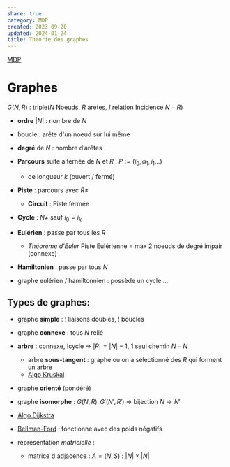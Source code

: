 ```yaml
---  
share: true  
category: MDP  
created: 2023-09-20  
updated: 2024-01-24  
title: Theorie des graphes  
---  
```

  
[MDP](MDP.md)  
# Graphes  
$G(N,R)$ :  triple($N$ Noeuds, $R$ aretes, $I$ relation Incidence $N-R$)  
  
- **ordre** $|N|$ : nombre de $N$  
  
- boucle : arête d'un noeud sur lui même  
  
- **degré** de $N$ : nombre d’arêtes   
  
- **Parcours** suite alternée de $N$ et $R$ : $P:=(i_{0}, \alpha_{1},i_{1} \dots)$  
	- de longueur $k$ (ouvert / fermé)  
  
- **Piste** : parcours avec $R\neq$  
	- **Circuit** : Piste fermée  
  
- **Cycle** : $N\neq$  sauf $i_{0}=i_{k}$  
  
- **Eulérien** : passe par tous les $R$  
	- *Théorème d'Euler* Piste Eulérienne = max 2 noeuds de degré impair (connexe)  
  
- **Hamiltonien** : passe par tous $N$  
  
- graphe eulérien / hamiltonnien : possède un cycle …  
  
## Types de graphes:  
  
- graphe **simple** : ! liaisons doubles, ! boucles  
  
- graphe **connexe** : tous $N$ relié  
  
- **arbre** : connexe,  !cycle ⇒ $|R|=|N|-1$, 1 seul chemin $N-N$  
	- arbre **sous-tangent** : graphe ou on à sélectionné des $R$ qui forment un arbre  
	- [Algo Kruskal](Algo%20Kruskal.md)  
  
- graphe **orienté** (pondéré)  
  
- graphe **isomorphe** : $G(N,R),G'(N',R')$ ⇒ bijection $N\to N'$  
  
  
  
- [Algo Dijkstra](Algo%20Dijkstra.md)  
  
- [Bellman-Ford](Bellman-Ford.md) : fonctionne avec des poids négatifs  
  
  
- représentation *matricielle* :   
	- matrice d'adjacence : $A=(N,S)$ : $|N|\times |N|$  
	  
